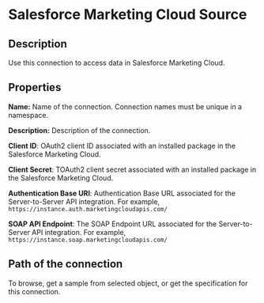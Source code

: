 # Salesforce Marketing Cloud Source

Description
-----------
Use this connection to access data in Salesforce Marketing Cloud.

Properties
----------
**Name:** Name of the connection. Connection names must be unique in a namespace.

**Description:** Description of the connection.

**Client ID**: OAuth2 client ID associated with an installed package in the Salesforce Marketing Cloud.

**Client Secret**: TOAuth2 client secret associated with an installed package in the Salesforce Marketing Cloud.

**Authentication Base URI**: Authentication Base URL associated for the Server-to-Server API integration.
For example, `https://instance.auth.marketingcloudapis.com/`

**SOAP API Endpoint**: The SOAP Endpoint URL associated for the Server-to-Server API integration. For example,
`https://instance.soap.marketingcloudapis.com/`

Path of the connection
----------------------
To browse, get a sample from selected object, or get the specification for this connection.
